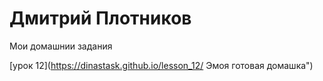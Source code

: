 

# Дмитрий Плотников
Мои домашнии задания


[урок 12](https://dinastask.github.io/lesson_12/ Эмоя готовая домашка")
